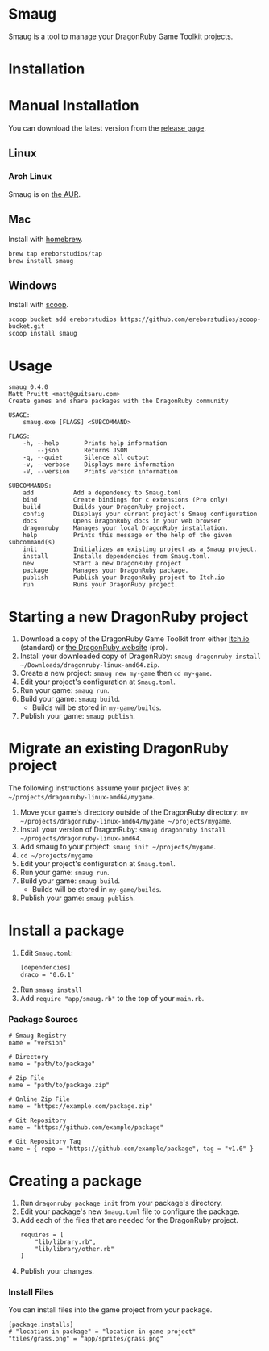 # Smaug

Smaug is a tool to manage your DragonRuby Game Toolkit projects.

# Installation

# Manual Installation

You can download the latest version from the [release page](https://github.com/ereborstudios/smaug/releases).

## Linux

### Arch Linux

Smaug is on [the AUR](https://aur.archlinux.org/packages/smaug/).

## Mac

Install with [homebrew](https://brew.sh).

```
brew tap ereborstudios/tap
brew install smaug
```

## Windows

Install with [scoop](https://scoop.sh).

```
scoop bucket add ereborstudios https://github.com/ereborstudios/scoop-bucket.git
scoop install smaug
```

# Usage

```
smaug 0.4.0
Matt Pruitt <matt@guitsaru.com>
Create games and share packages with the DragonRuby community

USAGE:
    smaug.exe [FLAGS] <SUBCOMMAND>

FLAGS:
    -h, --help       Prints help information
        --json       Returns JSON
    -q, --quiet      Silence all output
    -v, --verbose    Displays more information
    -V, --version    Prints version information

SUBCOMMANDS:
    add           Add a dependency to Smaug.toml
    bind          Create bindings for c extensions (Pro only)
    build         Builds your DragonRuby project.
    config        Displays your current project's Smaug configuration
    docs          Opens DragonRuby docs in your web browser
    dragonruby    Manages your local DragonRuby installation.
    help          Prints this message or the help of the given subcommand(s)
    init          Initializes an existing project as a Smaug project.
    install       Installs dependencies from Smaug.toml.
    new           Start a new DragonRuby project
    package       Manages your DragonRuby package.
    publish       Publish your DragonRuby project to Itch.io
    run           Runs your DragonRuby project.
```

# Starting a new DragonRuby project

1. Download a copy of the DragonRuby Game Toolkit from either [Itch.io](https://dragonruby.itch.io/dragonruby-gtk) (standard) or [the DragonRuby website](https://dragonruby.herokuapp.com/toolkit/game) (pro).
2. Install your downloaded copy of DragonRuby: `smaug dragonruby install ~/Downloads/dragonruby-linux-amd64.zip`.
3. Create a new project: `smaug new my-game` then `cd my-game`.
4. Edit your project's configuration at `Smaug.toml`.
5. Run your game: `smaug run`.
6. Build your game: `smaug build`.
    * Builds will be stored in `my-game/builds`.
7. Publish your game: `smaug publish`.

# Migrate an existing DragonRuby project

The following instructions assume your project lives at `~/projects/dragonruby-linux-amd64/mygame`.

1. Move your game's directory outside of the DragonRuby directory: `mv ~/projects/dragonruby-linux-amd64/mygame ~/projects/mygame`.
2. Install your version of DragonRuby: `smaug dragonruby install ~/projects/dragonruby-linux-amd64`.
3. Add smaug to your project: `smaug init ~/projects/mygame`.
4. `cd ~/projects/mygame`
5. Edit your project's configuration at `Smaug.toml`.
6. Run your game: `smaug run`.
7. Build your game: `smaug build`.
    * Builds will be stored in `my-game/builds`.
8. Publish your game: `smaug publish`.

# Install a package

1. Edit `Smaug.toml`:
    ```
    [dependencies]
    draco = "0.6.1"
    ```
2. Run `smaug install`
3. Add `require "app/smaug.rb"` to the top of your `main.rb`.

### Package Sources

```
# Smaug Registry
name = "version"

# Directory
name = "path/to/package"

# Zip File
name = "path/to/package.zip"

# Online Zip File
name = "https://example.com/package.zip"

# Git Repository
name = "https://github.com/example/package"

# Git Repository Tag
name = { repo = "https://github.com/example/package", tag = "v1.0" }
```

# Creating a package

1. Run `dragonruby package init` from your package's directory.
2. Edit your package's new `Smaug.toml` file to configure the package.
3. Add each of the files that are needed for the DragonRuby project.
    ```
    requires = [
        "lib/library.rb",
        "lib/library/other.rb"
    ]
    ```
4. Publish your changes.

### Install Files

You can install files into the game project from your package.

```
[package.installs]
# "location in package" = "location in game project"
"tiles/grass.png" = "app/sprites/grass.png"
```
